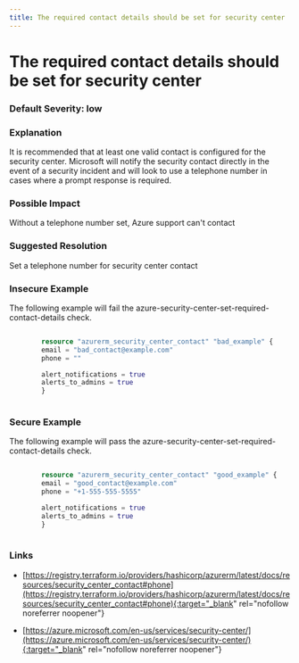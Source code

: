 ```yaml
---
title: The required contact details should be set for security center
---
```


# The required contact details should be set for security center

### Default Severity: <span class="severity low">low</span>

### Explanation

It is recommended that at least one valid contact is configured for the security center. 
Microsoft will notify the security contact directly in the event of a security incident and will look to use a telephone number in cases where a prompt response is required.

### Possible Impact
Without a telephone number set, Azure support can't contact

### Suggested Resolution
Set a telephone number for security center contact


### Insecure Example

The following example will fail the azure-security-center-set-required-contact-details check.
```terraform

		resource "azurerm_security_center_contact" "bad_example" {
		email = "bad_contact@example.com"
		phone = ""

		alert_notifications = true
		alerts_to_admins = true
		}
		
```



### Secure Example

The following example will pass the azure-security-center-set-required-contact-details check.
```terraform

		resource "azurerm_security_center_contact" "good_example" {
		email = "good_contact@example.com"
		phone = "+1-555-555-5555"

		alert_notifications = true
		alerts_to_admins = true
		}
	
```



### Links


- [https://registry.terraform.io/providers/hashicorp/azurerm/latest/docs/resources/security_center_contact#phone](https://registry.terraform.io/providers/hashicorp/azurerm/latest/docs/resources/security_center_contact#phone){:target="_blank" rel="nofollow noreferrer noopener"}

- [https://azure.microsoft.com/en-us/services/security-center/](https://azure.microsoft.com/en-us/services/security-center/){:target="_blank" rel="nofollow noreferrer noopener"}



